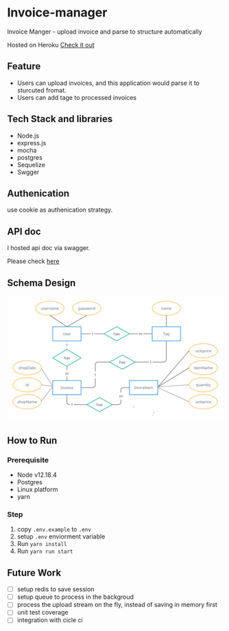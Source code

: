 # Invoice-manager
Invoice Manger - upload invoice and parse to structure automatically 

Hosted on Heroku [Check it out](https://invoice-management-2021.herokuapp.com/api/v1)
## Feature
- Users can upload invoices, and this application would parse it to sturcuted fromat.
- Users can add tage to processed invoices
## Tech Stack and libraries
- Node.js
- express.js
- mocha
- postgres
- Sequelize
- Swgger

## Authenication
use cookie as authenication strategy. 
## API doc
I hosted api doc via swagger.

Please check [here](https://invoice-management-2021.herokuapp.com/api-docs/)
## Schema Design
![Er model](erdiagram.png)

## How to Run
### Prerequisite
- Node v12.18.4
- Postgres
- Linux platform
- yarn
### Step
1. copy `.env.example` to `.env`
2. setup `.env` enviorment variable
3. Run `yarn install`
4. Run `yarn run start`
## Future Work
- [ ] setup redis to save session
- [ ] setup queue to process in the backgroud
- [ ] process the upload stream on the fly, instead of saving in memory first
- [ ] unit test coverage
- [ ] integration with cicle ci
